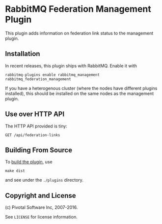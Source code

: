 # RabbitMQ Federation Management Plugin

This plugin adds information on federation link status to the management
plugin.


## Installation

In recent releases, this plugin ships with RabbitMQ. Enable it with

    rabbitmq-plugins enable rabbitmq_management rabbitmq_federation_management

If you have a heterogenous cluster (where the nodes have different
plugins installed), this should be installed on the same nodes as the
management plugin.


## Use over HTTP API

The HTTP API provided is tiny:

    GET /api/federation-links


## Building From Source

To [build the plugin](http://www.rabbitmq.com/plugin-development.html), use

    make dist

and see under the `./plugins` directory.


## Copyright and License

(c) Pivotal Software Inc, 2007-2016.

See `LICENSE` for license information.
